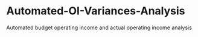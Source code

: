 # Automated-OI-Variances-Analysis
Automated budget operating income and actual operating income analysis

